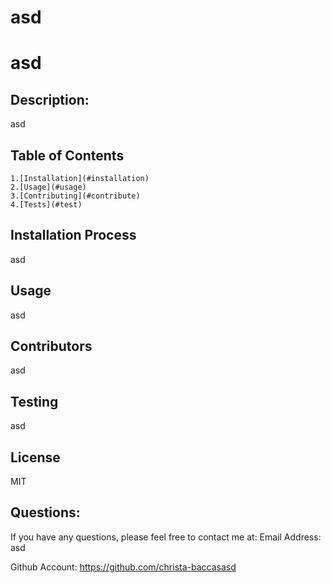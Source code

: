 
  # asd 


  # asd 


  ## Description: 
 asd 


  ## Table of Contents 
  
    1.[Installation](#installation)
    2.[Usage](#usage)
    3.[Contributing](#contribute)
    4.[Tests](#test)
    
  ## Installation Process 
 asd 


  ## Usage 
 asd 


  ## Contributors 
 asd 


  ## Testing 
 asd 



  ## License 
 
  MIT 



  
  ## Questions: 
 
  If you have any questions, please feel free to contact me at:
  Email Address: asd 

  Github Account: https://github.com/christa-baccasasd


